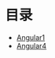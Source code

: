 # 目录
- [Angular1](https://github.com/dk-lan/angularjs-course/tree/master/AngularJS1) 
- [Angular4](https://github.com/dk-lan/angularjs-course/tree/master/Angular4)
